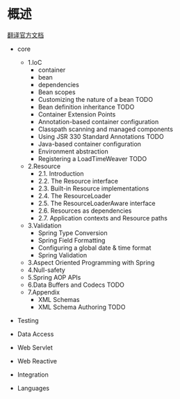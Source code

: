 # 概述

[翻译官方文档](https://docs.spring.io/spring/docs/5.0.x/spring-framework-reference/)

- core
  - 1.IoC
    - container
    - bean
    - dependencies
    - Bean scopes
    - Customizing the nature of a bean TODO
    - Bean definition inheritance TODO
    - Container Extension Points
    - Annotation-based container configuration
    - Classpath scanning and managed components
    - Using JSR 330 Standard Annotations TODO
    - Java-based container configuration
    - Environment abstraction
    - Registering a LoadTimeWeaver TODO
  - 2.Resource
    - 2.1. Introduction
    - 2.2. The Resource interface
    - 2.3. Built-in Resource implementations
    - 2.4. The ResourceLoader
    - 2.5. The ResourceLoaderAware interface
    - 2.6. Resources as dependencies
    - 2.7. Application contexts and Resource paths
  - 3.Validation
    - Spring Type Conversion
    - Spring Field Formatting
    - Configuring a global date & time format
    - Spring Validation
  - 3.Aspect Oriented Programming with Spring
  - 4.Null-safety
  - 5.Spring AOP APIs
  - 6.Data Buffers and Codecs TODO
  - 7.Appendix
    - XML Schemas
    - XML Schema Authoring TODO
- Testing

- Data Access
- Web Servlet
- Web Reactive
- Integration
- Languages